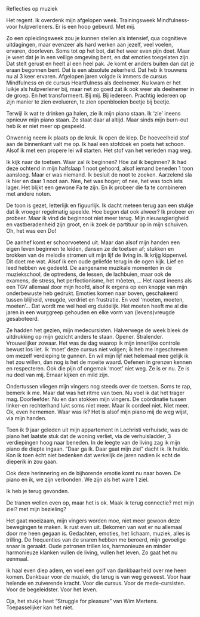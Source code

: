 
Reflecties op muziek   

Het regent. Ik overdenk mijn afgelopen week. Trainingsweek Mindfulness-voor hulpverleners. Er is een hoop gebeurd. Met mij.    

Zo een opleidingsweek zou je kunnen stellen als intensief, qua cognitieve uitdagingen, maar evenzeer als hard werken aan jezelf, veel voelen, ervaren, doorleven. Soms tot op het bot, dat het weer even pijn doet. Maar je weet dat je in een veilige omgeving bent, en dat emoties toegelaten zijn. Dat stelt gerust en heelt al een heel pak. Je komt er anders buiten dan dat je eraan begonnen bent. Dat is een absolute zekerheid. Dat heb ik trouwens nu al 3 keer ervaren. Afgelopen jaren volgde ik immers de cursus Mindfulness en de cursus Heartfulness als deelnemer. Nu kwam er het luikje als hulpverlener bij, maar net zo goed zat ik ook weer als deelnemer in de groep. 
En het transformeert. Bij mij. Bij iedereen. Prachtig iedereen op zijn manier te zien evolueren, te zien openbloeien beetje bij beetje.    

Terwijl ik wat te drinken ga halen, zie ik mijn piano staan. Ik ‘zie’ ineens opnieuw mijn piano staan. Ze staat daar al altijd. Maar sinds mijn burn-out heb ik er niet meer op gespeeld. 

Onwennig neem ik plaats op de kruk. Ik open de klep. De hoeveelheid stof aan de binnenkant valt me op. Ik haal een stofdoek en poets het schoon. Alsof ik met een propere lei wil starten. Het stof van het verleden mag weg.

Ik kijk naar de toetsen. Waar zal ik beginnen? Hòe zal ik beginnen? Ik had deze ochtend in mijn halfslaap 1 noot gehoord, alsof iemand beneden 1 toon aansloeg. Maar er was niemand. Ik besluit de noot te zoeken. Aarzelend sla ik hier en daar 1 noot aan. Nee, het was hoger; of nee, het was toch iets lager. Het blijkt een gewone Fa te zijn. En ik probeer die fa te combineren met andere noten. 

De toon is gezet, letterlijk en figuurlijk. Ik dacht meteen terug aan een stukje dat ik vroeger regelmatig speelde. Hoe begon dat ook alweer? Ik probeer en probeer. Maar ik vind de beginnoot niet meer terug. Mijn nieuwsgierigheid en vastberadenheid zijn groot, en ik zoek de partituur op in mijn schuiven. Oh, het was een Do! 

De aanhef komt er schoorvoetend uit. Maar dan alsof mijn handen een eigen leven beginnen te leiden, dansen ze de toetsen af; stukken en brokken van de melodie stromen uit mijn lijf de living in. Ik krijg kippenvel. Dit doet me wat. Alsof ik een oude geliefde terug in de ogen kijk. Lief en leed hebben we gedeeld. De aangename muzikale momenten in de muziekschool, de optredens, de lessen, de lachbuien, maar ook de examens, de stress, het perfectionisme, het mòeten, …
Het raast ineens als een TGV allemaal door mijn hoofd, alsof ik ergens op een knopje van mijn onderbewuste heb gedrukt. Emoties komen naar boven, geschakeerd tussen blijheid, vreugde, verdriet en frustratie. En veel ‘moeten, moeten, moeten’… Dat wordt me wel heel erg duidelijk. Het moeten heeft me al die jaren in een wurggreep gehouden en elke vorm van (levens)vreugde gesaboteerd. 

Ze hadden het gezien, mijn medecursisten. Halverwege de week bleek de uitdrukking op mijn gezicht anders te staan. Opener. Stralender. Vrouwelijker zowaar. Het was de dag waarop ik mijn innerlijke controle bewust los liet. Ik ‘moet’ deze cursus niet volgen; ik heb me ingeschreven om mezelf verdieping te gunnen. En wil mijn lijf niet helemaal mee gelijk ik het zou willen, dan nog is het de moeite waard. Oefenen in grenzen kennen en respecteren. Ook die pijn of ongemak ‘moet’ niet weg. Ze is er nu. Ze is nu deel van mij. Ernaar kijken en mild zijn.

Ondertussen vliegen mijn vingers nog steeds over de toetsen. Soms te rap, bemerk ik me. Maar dat was het ritme van toen. Nu voel ik dat het trager mag. Doorleefder. Nu en dan stokken mijn vingers. De coördinatie tussen linker-en rechterhand lukt soms niet meer. Maar ik oordeel niet. Niet meer. Ok, even hernemen. Waar was ik? Het is alsof mijn piano mij de weg wijst, via mijn handen. 

Toen ik 9 jaar geleden uit mijn appartement in Lochristi verhuisde, was de piano het laatste stuk dat de woning verliet, via de verhuisladder, 3 verdiepingen hoog naar beneden. In de leegte van de living zag ik mijn piano de diepte ingaan. “Daar ga ik. Daar gaat mijn ziel” dacht ik. Ik huilde. Kon ik toen ècht niet bedenken dat werkelijk de jaren nadien ik echt de dieperik in zou gaan. 

Ook deze herinnering en de bijhorende emotie komt nu naar boven. De piano en ik, we zijn verbonden. We zijn als het ware 1 ziel.    

Ik heb je terug gevonden.   

De tranen wellen even op, maar het is ok. Maak ik terug connectie? met mijn ziel? met mijn bezieling?    

Het gaat moeizaam, mijn vingers worden moe, niet meer gewoon deze bewegingen te maken. Ik rust even uit. Bekomen van wat er nu allemaal door me heen gegaan is. Gedachten, emoties, het lichaam, muziek, alles is trilling. De frequenties van de snaren hebben me beroerd, mijn gevoelige snaar is geraakt. Oude patronen trillen los, harmonieuze en minder harmonieuze klanken vullen de living, vullen het leven. Zo gaat het nu eenmaal. 

Ik haal even diep adem, en voel een golf van dankbaarheid over me heen komen. Dankbaar voor de muziek, die terug is van weg geweest. Voor haar helende en zuiverende kracht. Voor die cursus. Voor de mede-cursisten. Voor de begeleidster. Voor het leven.

Oja, het stukje heet “Struggle for pleasure” van Wim Mertens. Toepasselijker kan het niet. 


